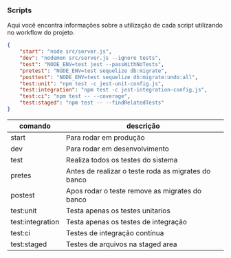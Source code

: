 ### Scripts

Aqui você encontra informações sobre a utilização de cada script utilizando no workflow do projeto.
``` json
{
	"start": "node src/server.js",
	"dev": "nodemon src/server.js --ignore tests",
	"test": "NODE_ENV=test jest --passWithNoTests",
	"pretest": "NODE_ENV=test sequelize db:migrate",
	"posttest": "NODE_ENV=test sequelize db:migrate:undo:all",
	"test:unit": "npm test -c jest-unit-config.js",
	"test:integration": "npm test -c jest-integration-config.js",
	"test:ci": "npm test -- --coverage",
	"test:staged": "npm test -- --findRelatedTests"
}
```
| comando | descrição |
|--|--|
| start | Para rodar em produção |
| dev | Para rodar em desenvolvimento |
| test | Realiza todos os testes do sistema |
| pretes | Antes de realizar o teste roda as migrates do banco |
| postest | Apos rodar o teste remove as migrates do banco |
| test:unit | Testa apenas os testes unitarios |
| test:integration | Testa apenas os testes de integração |
| test:ci | Testes de integração contínua |
| test:staged | Testes de arquivos na staged area |



